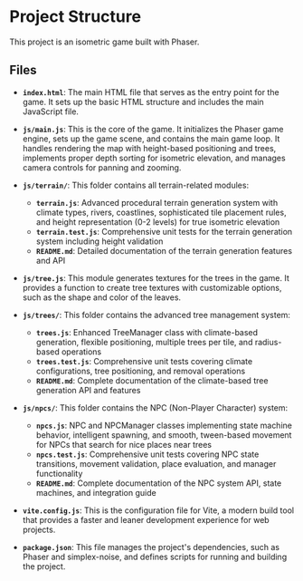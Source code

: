 # Project Structure

This project is an isometric game built with Phaser.

## Files

- **`index.html`**: The main HTML file that serves as the entry point for the game. It sets up the basic HTML structure and includes the main JavaScript file.

- **`js/main.js`**: This is the core of the game. It initializes the Phaser game engine, sets up the game scene, and contains the main game loop. It handles rendering the map with height-based positioning and trees, implements proper depth sorting for isometric elevation, and manages camera controls for panning and zooming.

- **`js/terrain/`**: This folder contains all terrain-related modules:

  - **`terrain.js`**: Advanced procedural terrain generation system with climate types, rivers, coastlines, sophisticated tile placement rules, and height representation (0-2 levels) for true isometric elevation
  - **`terrain.test.js`**: Comprehensive unit tests for the terrain generation system including height validation
  - **`README.md`**: Detailed documentation of the terrain generation features and API

- **`js/tree.js`**: This module generates textures for the trees in the game. It provides a function to create tree textures with customizable options, such as the shape and color of the leaves.

- **`js/trees/`**: This folder contains the advanced tree management system:

  - **`trees.js`**: Enhanced TreeManager class with climate-based generation, flexible positioning, multiple trees per tile, and radius-based operations
  - **`trees.test.js`**: Comprehensive unit tests covering climate configurations, tree positioning, and removal operations
  - **`README.md`**: Complete documentation of the climate-based tree generation API and features

- **`js/npcs/`**: This folder contains the NPC (Non-Player Character) system:

  - **`npcs.js`**: NPC and NPCManager classes implementing state machine behavior, intelligent spawning, and smooth, tween-based movement for NPCs that search for nice places near trees
  - **`npcs.test.js`**: Comprehensive unit tests covering NPC state transitions, movement validation, place evaluation, and manager functionality
  - **`README.md`**: Complete documentation of the NPC system API, state machines, and integration guide

- **`vite.config.js`**: This is the configuration file for Vite, a modern build tool that provides a faster and leaner development experience for web projects.

- **`package.json`**: This file manages the project's dependencies, such as Phaser and simplex-noise, and defines scripts for running and building the project.
